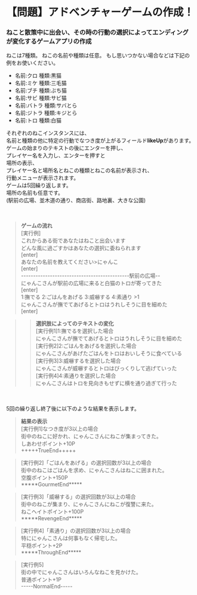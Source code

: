 # 【問題】アドベンチャーゲームの作成！
### ねこと散策中に出会い、その時の行動の選択によってエンディングが変化するゲームアプリの作成

ねこは7種類。
ねこの名前や種類は任意。
もし思いつかない場合などは下記の例をお使いください。

* 名前:クロ 種類:黒猫
* 名前:ミケ 種類:三毛猫
* 名前:ブチ 種類:ぶち猫
* 名前:サビ 種類:サビ猫
* 名前:バトラ 種類:サバとら
* 名前:ジトラ 種類:キジとら
* 名前:トロ 種類:白猫

 
それぞれのねこインスタンスには、   
名前と種類の他に特定の行動でなつき度が上がるフィールド**likeUp**があります。   
ゲームの始まりのテキストの後にエンターを押し、   
プレイヤー名を入力し、エンターを押すと   
場所の表示、  
プレイヤー名と場所名とねこの種類とねこの名前が表示され、  
行動メニューが表示されます。  
ゲームは5回繰り返します。  
場所の名前も任意です。  
(駅前の広場、並木道の通り、商店街、路地裏、大きな公園)  

　

>**ゲームの流れ**  
>[実行例]  
>これからある街であなたはねこと出会います  
>どんな風に過ごすかはあなたの選択に委ねられます  
>[enter]  
>あなたの名前を教えてください>にゃんこ  
>[enter]  
>---------------------------------------------駅前の広場--  
>にゃんこさんが駅前の広場に来ると白猫のトロが寄ってきた  
>[enter]  
>1:撫でる 2:ごはんをあげる 3:威嚇する 4:素通り >1  
>にゃんこさんが撫でてあげるとトロはうれしそうに目を細めた  
>[enter]  

>>**選択肢によってのテキストの変化**  
>>[実行例1]1:撫でるを選択した場合  
>>にゃんこさんが撫でてあげるとトロはうれしそうに目を細めた  
>>[実行例2]2:ごはんをあげるを選択した場合  
>>にゃんこさんがあげたごはんをトロはおいしそうに食べている  
>>[実行例3]3:威嚇するを選択した場合  
>>にゃんこさんが威嚇するとトロはびっくりして逃げていった  
>>[実行例4]4:素通りを選択した場合  
>>にゃんこさんはトロを見向きもせずに横を通り過ぎて行った  

　

5回の繰り返し終了後に以下のような結果を表示します。 
 
>**結果の表示**  
>[実行例1]なつき度が3以上の場合  
>街中のねこに好かれ、にゃんこさんにねこが集まってきた。  
>しあわせポイント+10P  
>                    +++++TrueEnd+++++  
 
>[実行例2]「ごはんをあげる」の選択回数が3以上の場合  
>街中のねこはごはんを求め、にゃんこさんはねこに囲まれた。  
>空腹ポイント+150P  
>                    \*\*\*\*\*GourmetEnd\*\*\*\*\*  
 
>[実行例3]「威嚇する」の選択回数が3以上の場合  
>街中のねこが集まり、にゃんこさんにねこが復讐に来た。  
>ねこヘイトポイント+100P  
>                    \*\*\*\*\*RevengeEnd\*\*\*\*\*  
 
>[実行例4]「素通り」の選択回数が3以上の場合  
>特ににゃんこさんは何事もなく帰宅した。  
>平穏ポイント+2P  
>                    \*\*\*\*\*ThroughEnd\*\*\*\*\*  
 
>[実行例5]  
>街の中でにゃんこさんはいろんなねこを見かけた。  
>普通ポイント+1P  
                    -----NormalEnd-----  
					 

